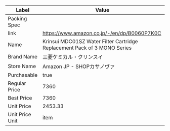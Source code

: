 | Label           | Value                                                                    |
| --------------- | ------------------------------------------------------------------------ |
| Packing Spec    |                                                                          |
| link            | https://www.amazon.co.jp/-/en/dp/B0060P7K0C                              |
| Name            | Krinsui MDC01SZ Water Filter Cartridge Replacement Pack of 3 MONO Series |
| Brand Name      | 三菱ケミカル・クリンスイ                                                             |
| Store Name      | Amazon JP - SHOPカサノヴァ                                                    |
| Purchasable     | true                                                                     |
| Regular Price   | 7360                                                                     |
| Best Price      | 7360                                                                     |
| Unit Price      | 2453.33                                                                  |
| Unit Price Unit | item                                                                     |
